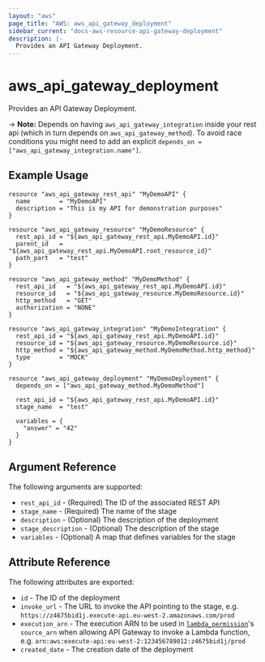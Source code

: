 ```yaml
---
layout: "aws"
page_title: "AWS: aws_api_gateway_deployment"
sidebar_current: "docs-aws-resource-api-gateway-deployment"
description: |-
  Provides an API Gateway Deployment.
---
```


# aws\_api\_gateway\_deployment

Provides an API Gateway Deployment.

-> **Note:** Depends on having `aws_api_gateway_integration` inside your rest api (which in turn depends on `aws_api_gateway_method`). To avoid race conditions
you might need to add an explicit `depends_on = ["aws_api_gateway_integration.name"]`.

## Example Usage

```hcl
resource "aws_api_gateway_rest_api" "MyDemoAPI" {
  name        = "MyDemoAPI"
  description = "This is my API for demonstration purposes"
}

resource "aws_api_gateway_resource" "MyDemoResource" {
  rest_api_id = "${aws_api_gateway_rest_api.MyDemoAPI.id}"
  parent_id   = "${aws_api_gateway_rest_api.MyDemoAPI.root_resource_id}"
  path_part   = "test"
}

resource "aws_api_gateway_method" "MyDemoMethod" {
  rest_api_id   = "${aws_api_gateway_rest_api.MyDemoAPI.id}"
  resource_id   = "${aws_api_gateway_resource.MyDemoResource.id}"
  http_method   = "GET"
  authorization = "NONE"
}

resource "aws_api_gateway_integration" "MyDemoIntegration" {
  rest_api_id = "${aws_api_gateway_rest_api.MyDemoAPI.id}"
  resource_id = "${aws_api_gateway_resource.MyDemoResource.id}"
  http_method = "${aws_api_gateway_method.MyDemoMethod.http_method}"
  type        = "MOCK"
}

resource "aws_api_gateway_deployment" "MyDemoDeployment" {
  depends_on = ["aws_api_gateway_method.MyDemoMethod"]

  rest_api_id = "${aws_api_gateway_rest_api.MyDemoAPI.id}"
  stage_name  = "test"

  variables = {
    "answer" = "42"
  }
}
```

## Argument Reference

The following arguments are supported:

* `rest_api_id` - (Required) The ID of the associated REST API
* `stage_name` - (Required) The name of the stage
* `description` - (Optional) The description of the deployment
* `stage_description` - (Optional) The description of the stage
* `variables` - (Optional) A map that defines variables for the stage

## Attribute Reference

The following attributes are exported:

* `id` - The ID of the deployment
* `invoke_url` - The URL to invoke the API pointing to the stage,
  e.g. `https://z4675bid1j.execute-api.eu-west-2.amazonaws.com/prod`
* `execution_arn` - The execution ARN to be used in [`lambda_permission`](/docs/providers/aws/r/lambda_permission.html)'s `source_arn`
  when allowing API Gateway to invoke a Lambda function,
  e.g. `arn:aws:execute-api:eu-west-2:123456789012:z4675bid1j/prod`
* `created_date` - The creation date of the deployment
